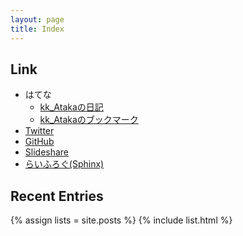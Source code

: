 ```yaml
---
layout: page
title: Index
---
```


## Link

- はてな
    - [kk_Atakaの日記](http://d.hatena.ne.jp/kk_Ataka/)
    - [kk_Atakaのブックマーク](http://b.hatena.ne.jp/kk_Ataka/)
- [Twitter](https://twitter.com/kk_ataka)
- [GitHub](https://github.com/gosyujin)
- [Slideshare](http://www.slideshare.net/kk_Ataka)
- [らいふろぐ(Sphinx)](http://gosyujin.github.io/life/)

## Recent Entries

{% assign lists = site.posts %}
{% include list.html %}
